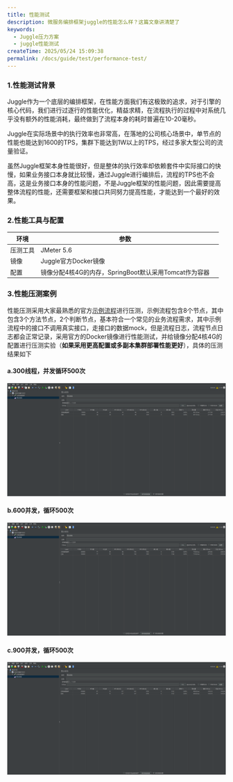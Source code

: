 ```yaml
---
title: 性能测试
description: 微服务编排框架juggle的性能怎么样？这篇文章讲清楚了
keywords:
  - Juggle压力方案
  - juggle性能测试
createTime: 2025/05/24 15:09:38
permalink: /docs/guide/test/performance-test/
---
```


### 1.性能测试背景

Juggle作为一个底层的编排框架，在性能方面我们有这极致的追求，对于引擎的核心代码，我们进行过逐行的性能优化，精益求精，在流程执行的过程中对系统几乎没有额外的性能消耗，最终做到了流程本身的耗时普遍在10-20毫秒。



Juggle在实际场景中的执行效率也非常高，在落地的公司核心场景中，单节点的性能也能达到1600的TPS，集群下能达到1W以上的TPS，经过多家大型公司的流量验证。



虽然Juggle框架本身性能很好，但是整体的执行效率却依赖套件中实际接口的快慢，如果业务接口本身就比较慢，通过Juggle进行编排后，流程的TPS也不会高，这是业务接口本身的性能问题，不是Juggle框架的性能问题，因此需要提高整体流程的性能，还需要框架和接口共同努力提高性能，才能达到一个最好的效果。



### 2.性能工具与配置

| 环境     | 参数                                                  |      |
| -------- | ----------------------------------------------------- | ---- |
| 压测工具 | JMeter 5.6                                            |      |
| 镜像     | Juggle官方Docker镜像                                  |      |
| 配置     | 镜像分配4核4G的内存，SpringBoot默认采用Tomcat作为容器 |      |



### 3.性能压测案例

性能压测采用大家最熟悉的官方[示例流程](https://juggle.plus/docs/guide/user/example-flow/)进行压测，示例流程包含8个节点，其中包含3个方法节点，2个判断节点，基本符合一个常见的业务流程需求，其中示例流程中的接口不调用真实接口，走接口的数据mock，但是流程日志，流程节点日志都会正常记录，采用官方的Docker镜像进行性能测试，并给镜像分配4核4G的配置进行压测实验（**如果采用更高配置或多副本集群部署性能更好**），具体的压测结果如下

#### a.300线程，并发循环500次

![300线程循环500次结果](images/300_500.png)


#### b.600并发，循环500次

![600线程循环500次结果](images/600_500.png)

#### c.900并发，循环500次

![900线程循环500次结果](images/900_500.png)